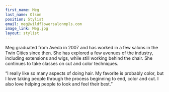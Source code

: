 ```yaml
---
first_name: Meg
last_name: Olson
position: Stylist
email: meg@wildflowersalonmpls.com
image_link: Meg.jpg
layout: stylist
---
```


Meg graduated from Aveda in 2007 and has worked in a few salons in the Twin Cities since then. She has explored a few avenues of the industry, including extensions and wigs, while still working behind the chair. She continues to take classes on cut and color techniques.

“I really like so many aspects of doing hair. My favorite is probably color, but I love taking people through the process beginning to end, color and cut. I also love helping people to look and feel their best.”
